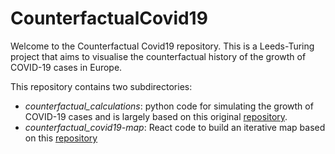 # CounterfactualCovid19
Welcome to the Counterfactual Covid19 repository. This is a Leeds-Turing project that aims to visualise the counterfactual history of the growth of COVID-19 cases in Europe.


This repository contains two subdirectories:

* *counterfactual_calculations*: python code for simulating the growth of COVID-19 cases and is largely based on this original [repository](https://github.com/KFArnold/covid-counterfactual).
* *counterfactual_covid19-map*:  React code to build an iterative map based on this [repository](https://github.com/CodingWith-Adam/covid19-map)

